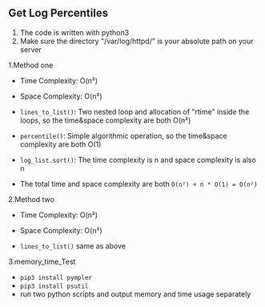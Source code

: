 ## Get Log Percentiles

1. The code is written with python3 
2. Make sure the directory "/var/log/httpd/" is your absolute path on your server

1.Method one 

* Time Complexity: O(n²)
* Space Complexity: O(n²)

* `lines_to_list()`: Two nested loop and allocation of "rtime" inside the loops, so the time&space complexity are both O(n²)
* `percentile()`: Simple algorithmic operation, so the time&space complexity are both O(1)
* `log_list.sort()`: The time complexity is n and space complexity is also n
* The total time and space complexity are both `O(n²) + n * O(1) = O(n²)` 


2.Method two

* Time Complexity:  O(n²)
* Space Complexity: O(n²)

* `lines_to_list()` same as above

3.memory_time_Test 

* `pip3 install pympler`
* `pip3 install psutil`
* run two python scripts and output memory and time usage separately 